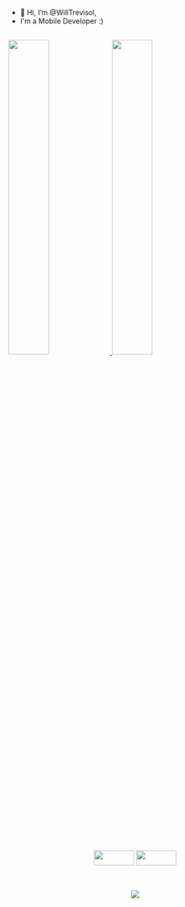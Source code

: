 - 👋 Hi, I’m @WillTrevisol,
- I'm a Mobile Developer :)

##

<div>
  <a href="https://github.com/WillTrevisol">
  <img width="40%" src="https://github-readme-stats.vercel.app/api?username=WillTrevisol&show_icons=true&theme=onedark&include_all_commits=true&count_private=true"/>
  <img width="40%" src="https://github-readme-stats.vercel.app/api/top-langs/?username=WillTrevisol&layout=compact&theme=onedark"/></a>
</div>

##

<div align="center"><br>
  <img height="30" width="80" src="https://img.shields.io/badge/Dart-0175C2?style=for-the-badge&logo=dart&logoColor=white"/>
  <img height="30" width="80" src="https://img.shields.io/badge/Flutter-02569B?style=for-the-badge&logo=flutter&logoColor=white"/>
</div>

##

<div align="center"><br>
  <a href="https://www.linkedin.com/in/williantrevisol">
  <img src="https://img.shields.io/badge/LinkedIn-0077B5?style=for-the-badge&logo=linkedin&logoColor=white"/>
  </a>
</div>

<!-- ![snake gif](https://github.com/WillTrevisol/WillTrevisol/blob/output/github-contribution-grid-snake.svg) -->
